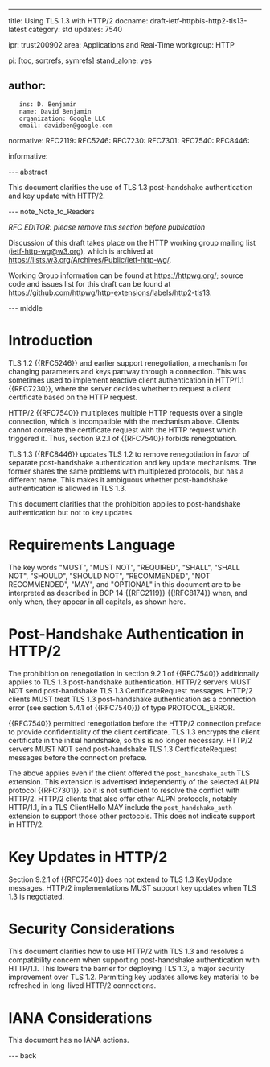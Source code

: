 ---
title: Using TLS 1.3 with HTTP/2
docname: draft-ietf-httpbis-http2-tls13-latest
category: std
updates: 7540

ipr: trust200902
area: Applications and Real-Time
workgroup: HTTP

pi: [toc, sortrefs, symrefs]
stand_alone: yes

author:
 -
       ins: D. Benjamin
       name: David Benjamin
       organization: Google LLC
       email: davidben@google.com

normative:
  RFC2119:
  RFC5246:
  RFC7230:
  RFC7301:
  RFC7540:
  RFC8446:

informative:


--- abstract

This document clarifies the use of TLS 1.3 post-handshake authentication and
key update with HTTP/2.

--- note_Note_to_Readers

*RFC EDITOR: please remove this section before publication*

Discussion of this draft takes place on the HTTP working group mailing list
(ietf-http-wg@w3.org), which is archived at <https://lists.w3.org/Archives/Public/ietf-http-wg/>.

Working Group information can be found at <https://httpwg.org/>; source
code and issues list for this draft can be found at
<https://github.com/httpwg/http-extensions/labels/http2-tls13>.

--- middle

# Introduction

TLS 1.2 {{RFC5246}} and earlier support renegotiation, a mechanism for changing
parameters and keys partway through a connection. This was sometimes used to
implement reactive client authentication in HTTP/1.1 {{RFC7230}}, where the
server decides whether to request a client certificate based on the HTTP
request.

HTTP/2 {{RFC7540}} multiplexes multiple HTTP requests over a single connection,
which is incompatible with the mechanism above. Clients cannot correlate the
certificate request with the HTTP request which triggered it. Thus, section
9.2.1 of {{RFC7540}} forbids renegotiation.

TLS 1.3 {{RFC8446}} updates TLS 1.2 to remove renegotiation in favor of
separate post-handshake authentication and key update mechanisms. The former
shares the same problems with multiplexed protocols, but has a different name.
This makes it ambiguous whether post-handshake authentication is allowed in TLS
1.3.

This document clarifies that the prohibition applies to post-handshake
authentication but not to key updates.


# Requirements Language

The key words "MUST", "MUST NOT", "REQUIRED", "SHALL", "SHALL NOT", "SHOULD",
"SHOULD NOT", "RECOMMENDED", "NOT RECOMMENDED", "MAY", and "OPTIONAL" in this
document are to be interpreted as described in BCP 14 {{RFC2119}} {{!RFC8174}}
when, and only when, they appear in all capitals, as shown here.


# Post-Handshake Authentication in HTTP/2

The prohibition on renegotiation in section 9.2.1 of {{RFC7540}} additionally
applies to TLS 1.3 post-handshake authentication.  HTTP/2 servers MUST NOT send
post-handshake TLS 1.3 CertificateRequest messages. HTTP/2 clients MUST treat
TLS 1.3 post-handshake authentication as a connection error (see section 5.4.1
of {{RFC7540}}) of type PROTOCOL\_ERROR.

{{RFC7540}} permitted renegotiation before the HTTP/2 connection preface to
provide confidentiality of the client certificate. TLS 1.3 encrypts the client
certificate in the initial handshake, so this is no longer necessary. HTTP/2
servers MUST NOT send post-handshake TLS 1.3 CertificateRequest messages before
the connection preface.

The above applies even if the client offered the `post_handshake_auth` TLS
extension. This extension is advertised independently of the selected ALPN
protocol {{RFC7301}}, so it is not sufficient to resolve the conflict with
HTTP/2. HTTP/2 clients that also offer other ALPN protocols, notably HTTP/1.1,
in a TLS ClientHello MAY include the `post_handshake_auth` extension to support
those other protocols. This does not indicate support in HTTP/2.


# Key Updates in HTTP/2

Section 9.2.1 of {{RFC7540}} does not extend to TLS 1.3 KeyUpdate messages.
HTTP/2 implementations MUST support key updates when TLS 1.3 is negotiated.


# Security Considerations

This document clarifies how to use HTTP/2 with TLS 1.3 and resolves a
compatibility concern when supporting post-handshake authentication with
HTTP/1.1. This lowers the barrier for deploying TLS 1.3, a major security
improvement over TLS 1.2. Permitting key updates allows key material to be
refreshed in long-lived HTTP/2 connections.


# IANA Considerations

This document has no IANA actions.

--- back

